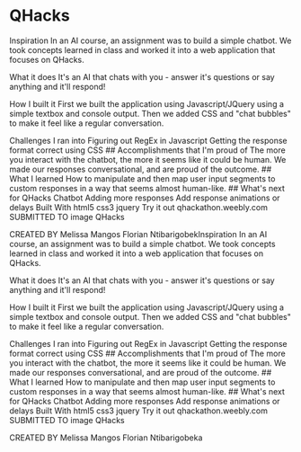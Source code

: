 # QHacks
Inspiration
In an AI course, an assignment was to build a simple chatbot. We took concepts learned in class and worked it into a web application that focuses on QHacks.

What it does
It's an AI that chats with you - answer it's questions or say anything and it'll respond!

How I built it
First we built the application using Javascript/JQuery using a simple textbox and console output. Then we added CSS and "chat bubbles" to make it feel like a regular conversation.

Challenges I ran into
Figuring out RegEx in Javascript
Getting the response format correct using CSS ## Accomplishments that I'm proud of The more you interact with the chatbot, the more it seems like it could be human. We made our responses conversational, and are proud of the outcome. ## What I learned How to manipulate and then map user input segments to custom responses in a way that seems almost human-like. ## What's next for QHacks Chatbot
Adding more responses
Add response animations or delays
Built With
html5
css3
jquery
Try it out
 qhackathon.weebly.com
SUBMITTED TO
image
QHacks

CREATED BY
Melissa Mangos 
Florian NtibarigobekInspiration
In an AI course, an assignment was to build a simple chatbot. We took concepts learned in class and worked it into a web application that focuses on QHacks.

What it does
It's an AI that chats with you - answer it's questions or say anything and it'll respond!

How I built it
First we built the application using Javascript/JQuery using a simple textbox and console output. Then we added CSS and "chat bubbles" to make it feel like a regular conversation.

Challenges I ran into
Figuring out RegEx in Javascript
Getting the response format correct using CSS ## Accomplishments that I'm proud of The more you interact with the chatbot, the more it seems like it could be human. We made our responses conversational, and are proud of the outcome. ## What I learned How to manipulate and then map user input segments to custom responses in a way that seems almost human-like. ## What's next for QHacks Chatbot
Adding more responses
Add response animations or delays
Built With
html5
css3
jquery
Try it out
 qhackathon.weebly.com
SUBMITTED TO
image
QHacks

CREATED BY
Melissa Mangos 
Florian Ntibarigobeka
 
